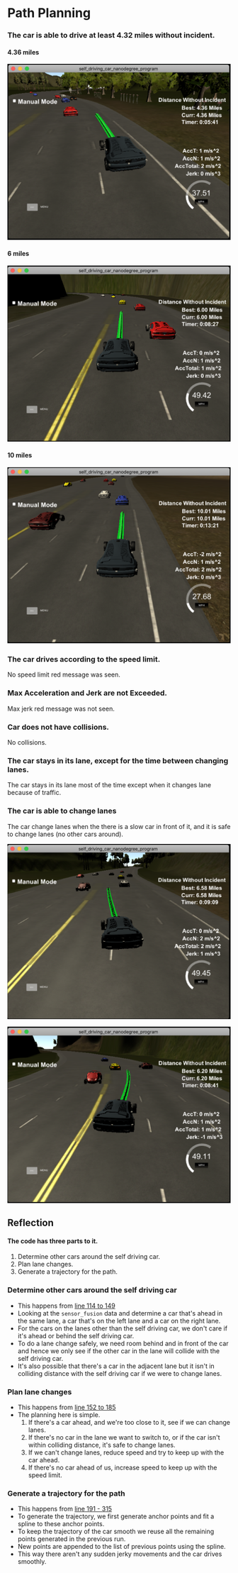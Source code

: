 # Path Planning

### The car is able to drive at least 4.32 miles without incident.

#### 4.36 miles
![4.36 miles](4.36miles.png)

#### 6 miles
![6 miles](6miles.png)

#### 10 miles
![10 miles](10miles.png)

### The car drives according to the speed limit.
No speed limit red message was seen.

### Max Acceleration and Jerk are not Exceeded.
Max jerk red message was not seen.

### Car does not have collisions.
No collisions.

### The car stays in its lane, except for the time between changing lanes.
The car stays in its lane most of the time except when it changes lane because of traffic.

### The car is able to change lanes
The car change lanes when the there is a slow car in front of it, and it is safe to change lanes (no other cars around).

![Lane Change Left](lane_change_left.png)

![Lane Change Right](lane_change_right.png)

## Reflection

#### The code has three parts to it.
1. Determine other cars around the self driving car.
2. Plan lane changes.
3. Generate a trajectory for the path.

### Determine other cars around the self driving car
- This happens from [line 114 to 149](./src/main.cpp#L114-L149)
- Looking at the `sensor_fusion` data and determine a car that's ahead in the same lane, a car that's on the left lane and a car on the right lane.
- For the cars on the lanes other than the self driving car, we don't care if it's ahead or behind the self driving car.
- To do a lane change safely, we need room behind and in front of the car and hence we only see if the other car in the lane will collide with the self driving car.
- It's also possible that there's a car in the adjacent lane but it isn't in colliding distance with the self driving car if we were to change lanes.

### Plan lane changes
- This happens from [line 152 to 185](./src/main.cpp#L152-L185)
- The planning here is simple.
  1. If there's a car ahead, and we're too close to it, see if we can change lanes.
  2. If there's no car in the lane we want to switch to, or if the car isn't within colliding distance, it's safe to change lanes.
  3. If we can't change lanes, reduce speed and try to keep up with the car ahead.
  4. If there's no car ahead of us, increase speed to keep up with the speed limit.


### Generate a trajectory for the path
- This happens from [line 191 - 315](./src/main.cpp#L191-L315)
- To generate the trajectory, we first generate anchor points and fit a spline to these anchor points.
- To keep the trajectory of the car smooth we reuse all the remaining points generated in the previous run.
- New points are appended to the list of previous points using the spline.
- This way there aren't any sudden jerky movements and the car drives smoothly.
